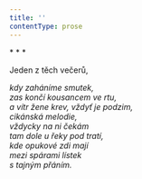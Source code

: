 ```yaml
---
title: ''
contentType: prose
---
```


\* \* \*

Jeden z těch večerů,

_kdy zaháníme smutek,  
zas končí kousancem ve rtu,  
a vítr žene krev, vždyť je podzim,  
cikánská melodie,  
vždycky na ni čekám  
tam dole u řeky pod tratí,  
kde opukové zdi mají  
mezi spárami lístek  
s tajným přáním._
